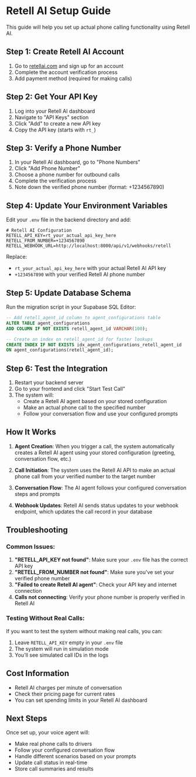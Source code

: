 # Retell AI Setup Guide

This guide will help you set up actual phone calling functionality using Retell AI.

## Step 1: Create Retell AI Account

1. Go to [retellai.com](https://retellai.com) and sign up for an account
2. Complete the account verification process
3. Add payment method (required for making calls)

## Step 2: Get Your API Key

1. Log into your Retell AI dashboard
2. Navigate to "API Keys" section
3. Click "Add" to create a new API key
4. Copy the API key (starts with `rt_`)

## Step 3: Verify a Phone Number

1. In your Retell AI dashboard, go to "Phone Numbers"
2. Click "Add Phone Number"
3. Choose a phone number for outbound calls
4. Complete the verification process
5. Note down the verified phone number (format: +1234567890)

## Step 4: Update Your Environment Variables

Edit your `.env` file in the backend directory and add:

```env
# Retell AI Configuration
RETELL_API_KEY=rt_your_actual_api_key_here
RETELL_FROM_NUMBER=+1234567890
RETELL_WEBHOOK_URL=http://localhost:8000/api/v1/webhooks/retell
```

Replace:
- `rt_your_actual_api_key_here` with your actual Retell AI API key
- `+1234567890` with your verified Retell AI phone number

## Step 5: Update Database Schema

Run the migration script in your Supabase SQL Editor:

```sql
-- Add retell_agent_id column to agent_configurations table
ALTER TABLE agent_configurations 
ADD COLUMN IF NOT EXISTS retell_agent_id VARCHAR(100);

-- Create an index on retell_agent_id for faster lookups
CREATE INDEX IF NOT EXISTS idx_agent_configurations_retell_agent_id 
ON agent_configurations(retell_agent_id);
```

## Step 6: Test the Integration

1. Restart your backend server
2. Go to your frontend and click "Start Test Call"
3. The system will:
   - Create a Retell AI agent based on your stored configuration
   - Make an actual phone call to the specified number
   - Follow your conversation flow and use your configured prompts

## How It Works

1. **Agent Creation**: When you trigger a call, the system automatically creates a Retell AI agent using your stored configuration (greeting, conversation flow, etc.)

2. **Call Initiation**: The system uses the Retell AI API to make an actual phone call from your verified number to the target number

3. **Conversation Flow**: The AI agent follows your configured conversation steps and prompts

4. **Webhook Updates**: Retell AI sends status updates to your webhook endpoint, which updates the call record in your database

## Troubleshooting

### Common Issues:

1. **"RETELL_API_KEY not found"**: Make sure your `.env` file has the correct API key
2. **"RETELL_FROM_NUMBER not found"**: Make sure you've set your verified phone number
3. **"Failed to create Retell AI agent"**: Check your API key and internet connection
4. **Calls not connecting**: Verify your phone number is properly verified in Retell AI

### Testing Without Real Calls:

If you want to test the system without making real calls, you can:
1. Leave `RETELL_API_KEY` empty in your `.env` file
2. The system will run in simulation mode
3. You'll see simulated call IDs in the logs

## Cost Information

- Retell AI charges per minute of conversation
- Check their pricing page for current rates
- You can set spending limits in your Retell AI dashboard

## Next Steps

Once set up, your voice agent will:
- Make real phone calls to drivers
- Follow your configured conversation flow
- Handle different scenarios based on your prompts
- Update call status in real-time
- Store call summaries and results
